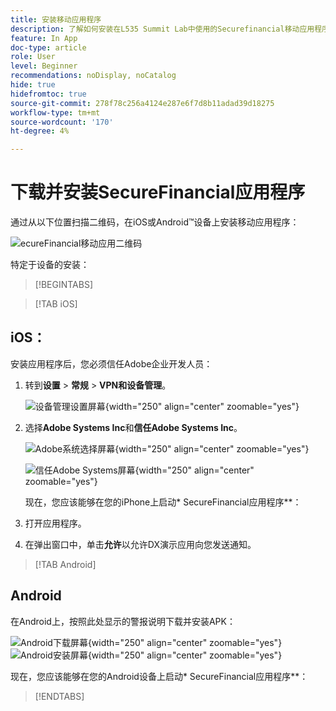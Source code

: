 ```yaml
---
title: 安装移动应用程序
description: 了解如何安装在L535 Summit Lab中使用的Securefinancial移动应用程序。
feature: In App
doc-type: article
role: User
level: Beginner
recommendations: noDisplay, noCatalog
hide: true
hidefromtoc: true
source-git-commit: 278f78c256a4124e287e6f7d8b11adad39d18275
workflow-type: tm+mt
source-wordcount: '170'
ht-degree: 4%

---
```



# 下载并安装SecureFinancial应用程序

通过从以下位置扫描二维码，在iOS或Android™设备上安装移动应用程序：

![ecureFinancial移动应用二维码](/help/summit-lab-assets/assets/dx-demo-app-qr-codes.png)

特定于设备的安装：

>[!BEGINTABS]

>[!TAB iOS]

## iOS：

安装应用程序后，您必须信任Adobe企业开发人员：

1. 转到&#x200B;**设置** > **常规** > **VPN和设备管理**。

   ![设备管理设置屏幕](/help/summit/l820-lab-workbook/assets/1-2-2-device-management-screen.PNG "设备管理设置屏幕"){width="250" align="center" zoomable="yes"}

1. 选择&#x200B;**Adobe Systems Inc**&#x200B;和&#x200B;**信任Adobe Systems Inc**。

   ![Adobe系统选择屏幕](/help/summit/l820-lab-workbook/assets/1-2-3-adobe-systems.PNG "Adobe系统选择屏幕"){width="250" align="center" zoomable="yes"}
   <br>

   ![信任Adobe Systems屏幕](/help/summit/l820-lab-workbook/assets/1-2-4-trust-adobe.PNG){width="250" align="center" zoomable="yes"}

   现在，您应该能够在您的iPhone上启动* SecureFinancial应用程序**：

1. 打开应用程序。

1. 在弹出窗口中，单击&#x200B;**允许**&#x200B;以允许DX演示应用向您发送通知。


>[!TAB Android]

## Android

在Android上，按照此处显示的警报说明下载并安装APK：

![Android下载屏幕](/help/summit/l820-lab-workbook/assets/1-2-5-android-download.jpg "Android下载屏幕"){width="250" align="center" zoomable="yes"}
<br>
![Android安装屏幕](/help/summit/l820-lab-workbook/assets/1-2-6-android-installation.jpg){width="250" align="center" zoomable="yes"}

现在，您应该能够在您的Android设备上启动* SecureFinancial应用程序**：

>[!ENDTABS]
